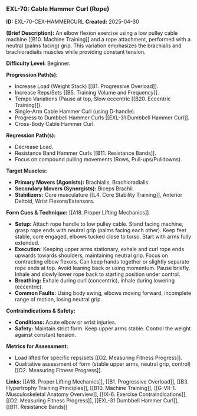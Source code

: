 ### **EXL-70: Cable Hammer Curl (Rope)**

**ID:** EXL-70-CEX-HAMMERCURL **Created:** 2025-04-30

**(Brief Description):** An elbow flexion exercise using a low pulley cable machine [[B10. Machine Training]] and a rope attachment, performed with a neutral (palms facing) grip. This variation emphasizes the brachialis and brachioradialis muscles while providing constant tension.

**Difficulty Level:** Beginner.

**Progression Path(s):**

- Increase Load (Weight Stack) [[B1. Progressive Overload]].
- Increase Reps/Sets [[B5. Training Volume and Frequency]].
- Tempo Variations (Pause at top, Slow eccentric [[B20. Eccentric Training]]).
- Single-Arm Cable Hammer Curl (using D-handle).
- Progress to Dumbbell Hammer Curls [[EXL-31 Dumbbell Hammer Curl]].
- Cross-Body Cable Hammer Curl.

**Regression Path(s):**

- Decrease Load.
- Resistance Band Hammer Curls [[B11. Resistance Bands]].
- Focus on compound pulling movements (Rows, Pull-ups/Pulldowns).

**Target Muscles:**

- **Primary Movers (Agonists):** Brachialis, Brachioradialis.
- **Secondary Movers (Synergists):** Biceps Brachii.
- **Stabilizers:** Core musculature [[L4. Core Stability Training]], Anterior Deltoid, Wrist Flexors/Extensors.

**Form Cues & Technique:** [[A18. Proper Lifting Mechanics]]

- **Setup:** Attach rope handle to low pulley cable. Stand facing machine, grasp rope ends with neutral grip (palms facing each other). Keep feet stable, core engaged, elbows tucked close to torso. Start with arms fully extended.
- **Execution:** Keeping upper arms stationary, exhale and curl rope ends upwards towards shoulders, maintaining neutral grip. Focus on contracting elbow flexors. Can keep hands together or slightly separate rope ends at top. Avoid leaning back or using momentum. Pause briefly. Inhale and slowly lower rope back to starting position under control.
- **Breathing:** Exhale during curl (concentric), inhale during lowering (eccentric).
- **Common Faults:** Using body swing, elbows moving forward, incomplete range of motion, losing neutral grip.

**Contraindications & Safety:**

- **Conditions:** Acute elbow or wrist injuries.
- **Safety:** Maintain strict form. Keep upper arms stable. Control the weight against constant tension.

**Metrics for Assessment:**

- Load lifted for specific reps/sets [[O2. Measuring Fitness Progress]].
- Qualitative assessment of form (stable upper arms, neutral grip, control) [[O2. Measuring Fitness Progress]].

**Links:** [[A18. Proper Lifting Mechanics]], [[B1. Progressive Overload]], [[B3. Hypertrophy Training Principles]], [[B10. Machine Training]], [[G-VII-1. Musculoskeletal Anatomy Overview]], [[IX-6. Exercise Contraindications]], [[O2. Measuring Fitness Progress]], [[EXL-31 Dumbbell Hammer Curl]], [[B11. Resistance Bands]]